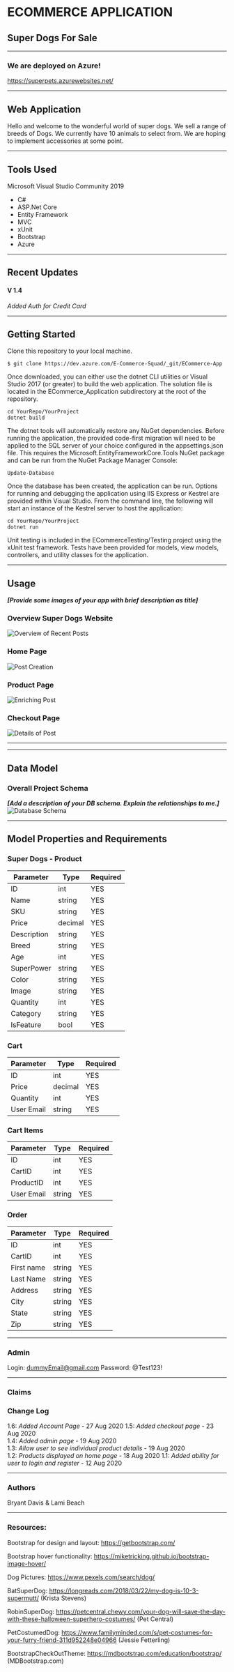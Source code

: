 # ECOMMERCE APPLICATION

## Super Dogs For Sale
---
### We are deployed on Azure!

https://superpets.azurewebsites.net/

---
## Web Application
Hello and welcome to the wonderful world of super dogs.
We sell a range of breeds of Dogs.
We currently have 10 animals to select from.
We are hoping to implement accessories at some point.

---

## Tools Used
Microsoft Visual Studio Community 2019 

- C#
- ASP.Net Core
- Entity Framework
- MVC
- xUnit
- Bootstrap
- Azure

---

## Recent Updates


#### V 1.4
*Added Auth for Credit Card* 

---

## Getting Started

Clone this repository to your local machine.

```
$ git clone https://dev.azure.com/E-Commerce-Squad/_git/ECommerce-App
```
Once downloaded, you can either use the dotnet CLI utilities or Visual Studio 2017 (or greater) to build the web application. The solution file is located in the ECommerce_Application subdirectory at the root of the repository.
```
cd YourRepo/YourProject
dotnet build
```
The dotnet tools will automatically restore any NuGet dependencies. Before running the application, the provided code-first migration will need to be applied to the SQL server of your choice configured in the appsettings.json file. This requires the Microsoft.EntityFrameworkCore.Tools NuGet package and can be run from the NuGet Package Manager Console:
```
Update-Database
```
Once the database has been created, the application can be run. Options for running and debugging the application using IIS Express or Kestrel are provided within Visual Studio. From the command line, the following will start an instance of the Kestrel server to host the application:
```
cd YourRepo/YourProject
dotnet run
```
Unit testing is included in the ECommerceTesting/Testing project using the xUnit test framework. Tests have been provided for models, view models, controllers, and utility classes for the application.

---

## Usage
***[Provide some images of your app with brief description as title]***

### Overview Super Dogs Website
![Overview of Recent Posts](https://via.placeholder.com/500x250)

### Home Page
![Post Creation](https://via.placeholder.com/500x250)

### Product Page
![Enriching Post](https://via.placeholder.com/500x250)

### Checkout Page
![Details of Post](https://via.placeholder.com/500x250)

---


---
## Data Model

### Overall Project Schema
***[Add a description of your DB schema. Explain the relationships to me.]***
![Database Schema](./wwwroot/Assets/erd.png)

---
## Model Properties and Requirements

### Super Dogs - Product

| Parameter | Type | Required |
| --- | --- | --- |
| ID  | int | YES |
| Name | string | YES |
| SKU | string | YES |
| Price | decimal | YES |
| Description | string | YES |
| Breed | string | YES |
| Age | int | YES |
| SuperPower | string | YES |
| Color | string | YES |
| Image | string | YES |
| Quantity | int | YES |
| Category | string | YES |
| IsFeature | bool | YES |


### Cart 

| Parameter | Type | Required |
| --- | --- | --- |
| ID  | int | YES |
| Price | decimal | YES |
| Quantity | int | YES |
| User Email | string | YES |


### Cart Items

| Parameter | Type | Required |
| --- | --- | --- |
| ID  | int | YES |
| CartID | int| YES |
| ProductID | int | YES |
| User Email | string | YES |


### Order

| Parameter | Type | Required |
| --- | --- | --- |
| ID  | int | YES |
| CartID | int | YES |
| First name | string | YES |
| Last Name | string | YES |
| Address | string | YES |
| City | string | YES |
| State | string | YES |
| Zip | string | YES |



---

### Admin

Login: dummyEmail@gmail.com
Password: @Test123!

---


### Claims



### Change Log
1.6: *Added Account Page* - 27 Aug 2020
1.5: *Added checkout page* - 23 Aug 2020  
1.4: *Added admin page* - 19 Aug 2020  
1.3: *Allow user to see individual product details* - 19 Aug 2020  
1.2: *Products displayed on home page* - 18 Aug 2020
1.1: *Added ability for user to login and register* - 12 Aug 2020

---

### Authors
Bryant Davis & Lami Beach

---

### Resources:

Bootstrap for design and layout: https://getbootstrap.com/

Bootstrap hover functionality: https://miketricking.github.io/bootstrap-image-hover/

Dog Pictures: https://www.pexels.com/search/dog/

BatSuperDog: https://longreads.com/2018/03/22/my-dog-is-10-3-supermutt/ (Krista Stevens)

RobinSuperDog: https://petcentral.chewy.com/your-dog-will-save-the-day-with-these-halloween-superhero-costumes/ (Pet Central)

PetCostumedDog: https://www.familyminded.com/s/pet-costumes-for-your-furry-friend-311d952248e04966 (Jessie Fetterling)

BootstrapCheckOutTheme: https://mdbootstrap.com/education/bootstrap/ (MDBootstrap.com) 
